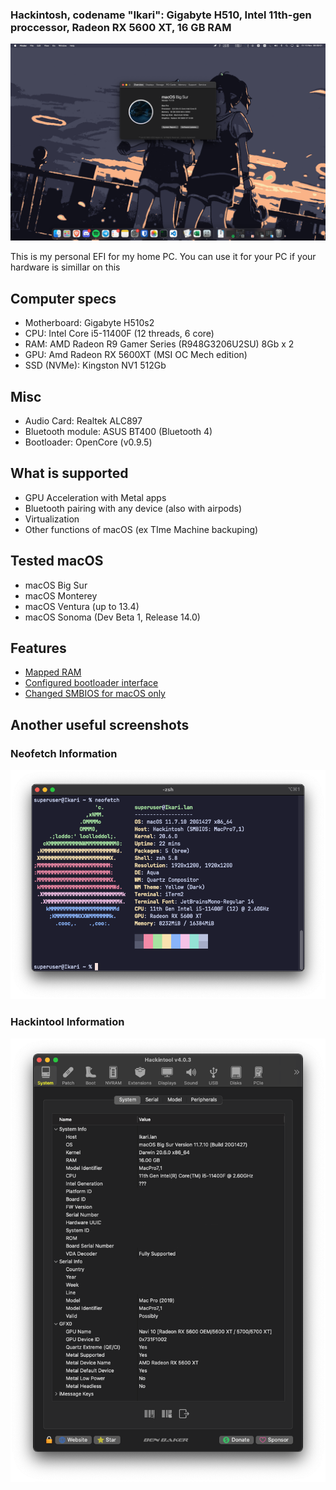 ### Hackintosh, codename "Ikari": Gigabyte H510, Intel 11th-gen proccessor, Radeon RX 5600 XT, 16 GB RAM

![About Me section on functional macOS](https://raw.githubusercontent.com/neppedboy/h510-11thgen-hackintosh/main/assets/macOS%20About%20Mac.png)

This is my personal EFI for my home PC. You can use it for your PC if your hardware is simillar on this 

## Computer specs
* Motherboard: Gigabyte H510s2
* CPU: Intel Core i5-11400F (12 threads, 6 core)
* RAM: AMD Radeon R9 Gamer Series (R948G3206U2SU) 8Gb x 2
* GPU: Amd Radeon RX 5600XT (MSI OC Mech edition)
* SSD (NVMe): Kingston NV1 512Gb

## Misc
* Audio Card: Realtek ALC897
* Bluetooth module: ASUS BT400 (Bluetooth 4)
* Bootloader: OpenCore (v0.9.5)

## What is supported
* GPU Acceleration with Metal apps
* Bluetooth pairing with any device (also with airpods)
* Virtualization
* Other functions of macOS (ex TIme Machine backuping)

## Tested macOS 
* macOS Big Sur
* macOS Monterey
* macOS Ventura (up to 13.4)
* macOS Sonoma (Dev Beta 1, Release 14.0)

## Features
* [Mapped RAM](https://dortania.github.io/OpenCore-Post-Install/universal/memory.html#mapping-our-memory)
* [Configured bootloader interface](https://dortania.github.io/OpenCore-Post-Install/cosmetic/gui.html#setting-up-opencore-s-gui)
* [Changed SMBIOS for macOS only](https://www.reddit.com/r/hackintosh/comments/lnh66w/windows_through_opencore_shows_as_macpro/)

## Another useful screenshots

### Neofetch Information
![Neofetch Info](https://raw.githubusercontent.com/neppedboy/h510-11thgen-hackintosh/main/assets/macOS%20Neofetch.png)

### Hackintool Information 
![Hackintool](https://raw.githubusercontent.com/neppedboy/h510-11thgen-hackintosh/main/assets/macOS%20Hackintool.png)
